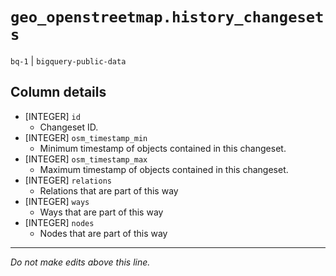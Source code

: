 # `geo_openstreetmap.history_changesets`
`bq-1` | `bigquery-public-data`

## Column details
* [INTEGER]   `id`
  - Changeset ID.
* [INTEGER]   `osm_timestamp_min`
  - Minimum timestamp of objects contained in this changeset.
* [INTEGER]   `osm_timestamp_max`
  - Maximum timestamp of objects contained in this changeset.
* [INTEGER]   `relations`
  - Relations that are part of this way
* [INTEGER]   `ways`
  - Ways that are part of this way
* [INTEGER]   `nodes`
  - Nodes that are part of this way

-------------------------------------------------------------------------------
*Do not make edits above this line.*
